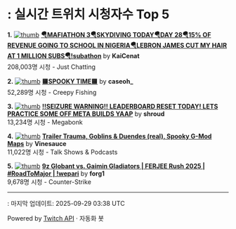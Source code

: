 # : 실시간 트위치 시청자수 Top 5

**1.** [![thumb](https://static-cdn.jtvnw.net/previews-ttv/live_user_kaicenat-320x180.jpg)](https://twitch.tv/KaiCenat)
**[🪂MAFIATHON 3🪂SKYDIVING TODAY🪂DAY 28🪂15% OF REVENUE GOING TO SCHOOL IN NIGERIA🪂LEBRON JAMES CUT MY HAIR AT 1 MILLION SUBS🪂!subathon](https://twitch.tv/KaiCenat)** by **KaiCenat**<br>208,003명 시청  - Just Chatting

**2.** [![thumb](https://static-cdn.jtvnw.net/previews-ttv/live_user_caseoh_-320x180.jpg)](https://twitch.tv/caseoh_)
**[🟨SPOOKY TIME🟨](https://twitch.tv/caseoh_)** by **caseoh_**<br>52,289명 시청  - Creepy Fishing

**3.** [![thumb](https://static-cdn.jtvnw.net/previews-ttv/live_user_shroud-320x180.jpg)](https://twitch.tv/shroud)
**[!!SEIZURE WARNING!! LEADERBOARD RESET TODAY! LETS PRACTICE SOME OFF META BUILDS YAAP](https://twitch.tv/shroud)** by **shroud**<br>13,234명 시청  - Megabonk

**4.** [![thumb](https://static-cdn.jtvnw.net/previews-ttv/live_user_vinesauce-320x180.jpg)](https://twitch.tv/Vinesauce)
**[Trailer Trauma, Goblins & Duendes (real), Spooky G-Mod Maps](https://twitch.tv/Vinesauce)** by **Vinesauce**<br>11,022명 시청  - Talk Shows & Podcasts

**5.** [![thumb](https://static-cdn.jtvnw.net/previews-ttv/live_user_forg1-320x180.jpg)](https://twitch.tv/forg1)
**[9z Globant vs. Gaimin Gladiators | FERJEE Rush 2025 | #RoadToMajor | !wepari](https://twitch.tv/forg1)** by **forg1**<br>9,678명 시청  - Counter-Strike


---
: 마지막 업데이트: 2025-09-29 03:38 UTC

Powered by [Twitch API](https://dev.twitch.tv/docs/api/reference) · 자동화 봇